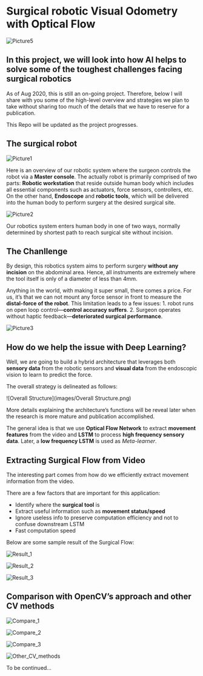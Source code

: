 # Surgical robotic Visual Odometry with Optical Flow

![Picture5](images/Picture5.jpg)

## In this project, we will look into how AI helps to solve some of the toughest challenges facing surgical robotics

As of Aug 2020, this is still an on-going project. Therefore, below I will share with you some of the high-level overview and strategies we plan to take without sharing too much of the details that we have to reserve for a publication.

This Repo will be updated as the project progresses.



## The surgical robot

![Picture1](images/Picture1.png)

Here is an overview of our robotic system where the surgeon controls the robot via a **Master console**. The actually robot is primarily comprised of two parts: **Robotic workstation** that reside outside human body which includes all essential components such as actuators, force sensors, controllers, etc. On the other hand, **Endoscope** and **robotic tools**, which will be delivered into the human body to perform surgery at the desired surgical site.

![Picture2](images/Picture2.png)

Our robotics system enters human body in one of two ways, normally determined by shortest path to reach surgical site without incision.

## The Chanllenge

By design, this robotics system aims to perform surgery **without any incision** on the abdominal area. Hence, all instruments are extremely where the tool itself is only of a diameter of less than 4mm.

Anything in the world, with making it super small, there comes a price. For us, it’s that we can not mount any force sensor in front to measure the **distal-force of the robot**. This limitation leads to a few issues: 1. robot runs on open loop control—**control accuracy suffers**. 2. Surgeon operates without haptic feedback—**deteriorated surgical performance**.

![Picture3](images/Picture3.png)

## How do we help the issue with Deep Learning?

Well, we are going to build a hybrid architecture that leverages both **sensory data** from the robotic sensors and **visual data** from the endoscopic vision to learn to predict the force.

The overall strategy is delineated as follows:

![Overall Structure](images/Overall Structure.png)

More details explaining the architecture’s functions will be reveal later when the research is more mature and publication accomplished.

The general idea is that we use **Optical Flow Network** to extract **movement features** from the video and **LSTM** to process **high frequency sensory data**. Later, a **low frequency LSTM** is used as *Meta-learner*.

## Extracting Surgical Flow from Video

The interesting part comes from how do we efficiently extract movement information from the video.

There are a few factors that are important for this application:

* Identify where the **surgical tool** is
* Extract useful information such as **movement status/speed**
* Ignore useless info to preserve computation efficiency and not to confuse downstream LSTM
* Fast computation speed

Below are some sample result of the Surgical Flow:

![Result_1](images/Result_1.png)

![Result_2](images/Result_2.png)

![Result_3](images/Result_3.png)

## Comparison with OpenCV’s approach and other CV methods

![Compare_1](images/Compare_1.png)

![Compare_2](images/Compare_2.png)

![Compare_3](images/Compare_3.png)

![Other_CV_methods](images/Other_CV_methods.png)

To be continued…